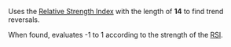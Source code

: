Uses the [Relative Strength Index](https://www.investopedia.com/terms/r/rsi.asp) with the length of 
**14** to find trend reversals. 

When found, evaluates -1 to 1 according to the strength of the [RSI](https://www.investopedia.com/terms/r/rsi.asp).